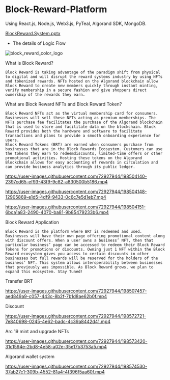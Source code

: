 # Block-Reward-Platform

Using React.js, Node.js, Web3.js, PyTeal, Algorand SDK, MongoDB.

 [BlockReward.System.pptx](https://github.com/V-perseus/Block-Reward-Platform/files/9887809/BlockReward.System.pptx)
 - The details of Logic Flow

![block_reward_color_logo](https://user-images.githubusercontent.com/72927944/198503988-452f7766-a836-4292-be11-1e7a83f33de2.png)


What is Block Reward?

    Block Reward is taking advantage of the paradigm shift from physical to digital and will disrupt the reward systems industry by using NFTs and tokenized rewards. NFTs hosted on the Algorand blockchain allow Block Reward to create new members quickly through instant minting, verify membership in a secure fashion and give shoppers direct ownership of the rewards they earn.

What are Block Reward NFTs and Block Reward Token?

    Block Reward NFTs act as the virtual membership card for consumers. Businesses will sell these NFTs acting as premium memberships. The NFTs purchase fee facilitates the purchase of the Algorand blockchain that is used to store and facilitate data on the blockchain. Block Reward provides both the hardware and software to facilitate transactions and plans to provide a smooth onboarding experience for users.
    Block Reward Tokens (BRT) are earned when consumers purchase from businesses that are in the Block Rewards Ecosystem. Customers can use the tokens they earn to redeemdiscounts, limited-time offers or other promotional activities. Hosting these tokens on the Algorand Blockchain allows for easy accounting of rewards in circulation and can provide business analytics through its public ledger.
    
    

https://user-images.githubusercontent.com/72927944/198504140-2397cd65-ef93-43f9-9c82-a830500b5186.mp4



https://user-images.githubusercontent.com/72927944/198504148-12905869-e1d5-4df9-9433-0c6c7e5d1eb7.mp4



https://user-images.githubusercontent.com/72927944/198504151-6bca1a83-2490-4070-ba81-9b85479233b6.mp4


    
Block Reward Application

    Block Reward is the platform where BRT is redeemed and used. Businesses will have their own page offering promotional content along with discount offers. When a user owns a business’ NFT, then that particular business’ page can be accessed to redeem their Block Reward Tokens for promotions or discounts. Owning just 1 NFT within the Block Reward ecosystem gives you access to certain discounts in other businesses but full rewards will be reserved for the holders of the business’ NFT. This system allows interoperability between businesses that previously was impossible. As Block Reward grows, we plan to expand this ecosystem. Stay Tuned!

Transfer BRT

https://user-images.githubusercontent.com/72927944/198507457-aed849a9-c057-443c-8b2f-7b1d8ae62b0f.mp4


Discount

https://user-images.githubusercontent.com/72927944/198572721-7e840698-0245-4e62-badc-4c39a8442d41.mp4

Arc 19 mint and upgrade NFTs

https://user-images.githubusercontent.com/72927944/198573420-31c1594e-2bd8-4e58-a02e-35e17b3753a5.mp4

Algorand wallet system

https://user-images.githubusercontent.com/72927944/198574530-37ab27c1-309b-4552-81a4-4f396f5aa60f.mp4





